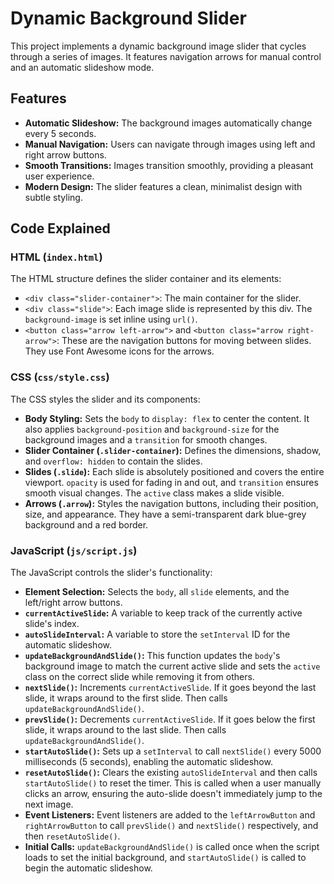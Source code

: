 # Dynamic Background Slider

This project implements a dynamic background image slider that cycles through a series of images. It features navigation arrows for manual control and an automatic slideshow mode.

## Features

*   **Automatic Slideshow:** The background images automatically change every 5 seconds.
*   **Manual Navigation:** Users can navigate through images using left and right arrow buttons.
*   **Smooth Transitions:** Images transition smoothly, providing a pleasant user experience.
*   **Modern Design:** The slider features a clean, minimalist design with subtle styling.

## Code Explained

### HTML (`index.html`)

The HTML structure defines the slider container and its elements:

*   `<div class="slider-container">`: The main container for the slider.
*   `<div class="slide">`: Each image slide is represented by this div. The `background-image` is set inline using `url()`.
*   `<button class="arrow left-arrow">` and `<button class="arrow right-arrow">`: These are the navigation buttons for moving between slides. They use Font Awesome icons for the arrows.

### CSS (`css/style.css`)

The CSS styles the slider and its components:

*   **Body Styling:** Sets the `body` to `display: flex` to center the content. It also applies `background-position` and `background-size` for the background images and a `transition` for smooth changes.
*   **Slider Container (`.slider-container`):** Defines the dimensions, shadow, and `overflow: hidden` to contain the slides.
*   **Slides (`.slide`):** Each slide is absolutely positioned and covers the entire viewport. `opacity` is used for fading in and out, and `transition` ensures smooth visual changes. The `active` class makes a slide visible.
*   **Arrows (`.arrow`):** Styles the navigation buttons, including their position, size, and appearance. They have a semi-transparent dark blue-grey background and a red border.

### JavaScript (`js/script.js`)

The JavaScript controls the slider's functionality:

*   **Element Selection:** Selects the `body`, all `slide` elements, and the left/right arrow buttons.
*   **`currentActiveSlide`:** A variable to keep track of the currently active slide's index.
*   **`autoSlideInterval`:** A variable to store the `setInterval` ID for the automatic slideshow.
*   **`updateBackgroundAndSlide()`:** This function updates the `body`'s background image to match the current active slide and sets the `active` class on the correct slide while removing it from others.
*   **`nextSlide()`:** Increments `currentActiveSlide`. If it goes beyond the last slide, it wraps around to the first slide. Then calls `updateBackgroundAndSlide()`.
*   **`prevSlide()`:** Decrements `currentActiveSlide`. If it goes below the first slide, it wraps around to the last slide. Then calls `updateBackgroundAndSlide()`.
*   **`startAutoSlide()`:** Sets up a `setInterval` to call `nextSlide()` every 5000 milliseconds (5 seconds), enabling the automatic slideshow.
*   **`resetAutoSlide()`:** Clears the existing `autoSlideInterval` and then calls `startAutoSlide()` to reset the timer. This is called when a user manually clicks an arrow, ensuring the auto-slide doesn't immediately jump to the next image.
*   **Event Listeners:** Event listeners are added to the `leftArrowButton` and `rightArrowButton` to call `prevSlide()` and `nextSlide()` respectively, and then `resetAutoSlide()`.
*   **Initial Calls:** `updateBackgroundAndSlide()` is called once when the script loads to set the initial background, and `startAutoSlide()` is called to begin the automatic slideshow.
